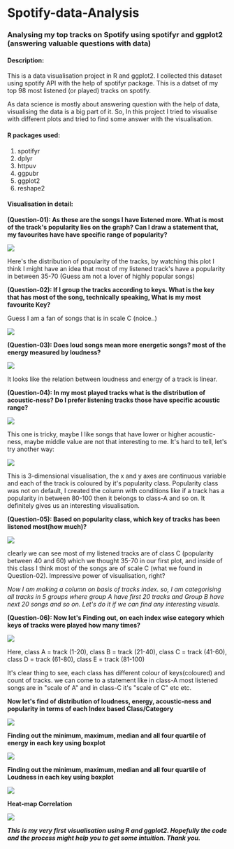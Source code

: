 # Spotify-data-Analysis
### Analysing my top tracks on Spotify using spotifyr and ggplot2 (answering valuable questions with data)

#### Description:

This is a data visualisation project in R and ggplot2. I collected this dataset using spotify API with the help of spotifyr package. This is a datset of my top 98 most listened (or played) tracks on spotify.

As data science is mostly about answering question with the help of data, visualising the data is a big part of it. So, In this project I tried to visualise with different plots and tried to find some answer with the visualisation.

#### R packages used:

1. spotifyr
2. dplyr
3. httpuv
4. ggpubr
5. ggplot2
6. reshape2

#### Visualisation in detail:

**(Question-01): As these are the songs I have listened more. What is most of the track's popularity lies on the graph? Can I draw a statement that, my favourites have have specific range of popularity?**

![](readme_images/Distribution%20of%20the%20popularity%20of%20tracks.jpeg)

Here's the distribution of popularity of the tracks, by watching this plot I think I might have an idea that most of my listened track's have a popularity in between 35-70 (Guess am not a lover of highly popular songs)

**(Question-02):  If I group the tracks according to keys. What is the key that has most of the song, technically speaking, What is my most favourite Key?**

Guess I am a fan of songs that is in scale C (noice..)

![](readme_images/Number%20of%20tracks%20Vs.%20Keys.jpeg)

**(Question-03): Does loud songs mean more energetic songs? most of the energy measured by loudness?**

![](readme_images/Energy%20Vs.%20Loudness.jpeg)

It looks like the relation between loudness and energy of a track is linear. 

**(Question-04): In my most played tracks what is the distribution of acoustic-ness? Do I prefer listening tracks those have specific acoustic range?**

![](readme_images/Distribution%20of%20the%20Acousticness%20of%20tracks.jpeg)

This one is tricky, maybe I like songs that have lower or higher acoustic-ness, maybe middle value are not that interesting to me. It's hard to tell, let's try another way:

![](readme_images/Popularity%20Vs%20Acousticness.jpeg)

This is 3-dimensional visualisation, the x and y axes are continuous variable and each of the track  is coloured by it's popularity class.
Popularity class was not on default, I created the column with conditions like if a track has a popularity in between 80-100 then it belongs to class-A and so on. It definitely gives us an interesting visualisation.

**(Question-05): Based on popularity class, which key of tracks has been listened most(how much)?**

![](readme_images/Key%20of%20tracks%20Count%20based%20on%20Popularity.jpeg)

clearly we can see most of my listened tracks are of class C (popularity between 40 and 60) which we thought 35-70 in our first plot, and inside of this class I think most of the songs are of scale C (what we found in Question-02). Impressive power of visualisation, right?

*Now I am making a column on basis of tracks index. so, I am categorising all tracks in 5 groups where group A have first 20 tracks and Group B have next 20 songs and so on. Let's do it if we can find any interesting visuals.*

**(Question-06): Now let's Finding out, on each index wise category which keys of tracks were played how many times?**

![](readme_images/Count%20tracks(According%20to%20Key)%20Vs%20Category(Index%20wise).jpeg)

Here,
class A = track (1-20),
class B = track (21-40),
class C = track (41-60),
class D = track (61-80),
class E = track (81-100)

It's clear thing to see, each class has different colour of keys(coloured) and count of tracks. we can come to a statement like in class-A most listened songs are in "scale of A" and in class-C it's "scale of C" etc etc.

**Now let's find of distribution of loudness, energy, acoustic-ness and popularity in terms of each Index based Class/Category**

![](readme_images/Category%20wise%20distribution%20of%20energy,loudness,%20acousticness%20and%20popularity.jpeg)

**Finding out the minimum, maximum, median and all four quartile of energy in each key using boxplot**

![](readme_images/Key%20wise%20boxplot%20of%20Enerygy.jpeg)

**Finding out the minimum, maximum, median and all four quartile of Loudness in each key using boxplot**

![](readme_images/Key%20wise%20boxplot%20of%20loudness.jpeg)

**Heat-map Correlation**

![](readme_images/heat-map%20correlation.jpeg)

***This is my very first visualisation using R and ggplot2. Hopefully the code and the process might help you to get some intuition. Thank you.*** 
